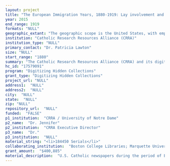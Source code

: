 ```yaml
--- 
layout: project 
title: "The European Immigration Years, 1880-1919: Lay involvement and activities of local parishes, societies, schools and organizations of the American Catholic community in attending to the needs and impact of immigrants as evidenced through the Catholic Digital Newspapers Program (CDNP)"
year: 2015
end_range: 1919
formats: "NULL"
geographic_extant: "The geographic scope is the United States, with emphasis on major cities from coast to coast including Boston, Chicago, Hartford, New Orleans, New York, Philadelphia, and San Francisco."
institution: "Catholic Research Resources Alliance (CRRA)"
institution_type: "NULL"
primary_contact: "Dr. Patricia Lawton"
size: "NULL"
start_range: "1880"
summary: "The Catholic Research Resources Alliance (CRRA) and its digitizing partners will digitize significant Catholic newspapers from the European immigration years, 1880-1919. Local papers include diocesan newspapers from Boston, Chicago, Hartford, New Orleans, New York, Philadelphia, and San Francisco; the national perspective is represented by the only known national Catholic paper of the period, Our Sunday Visitor. This one year project (Feb. 1, 2016 - Jan. 31, 2017) will create a publicly accessible Catholic newspapers archive. Scholars are keenly aware of the importance of primary Catholic sources as the Church and the laity has helped shape the American experience, influencing our systems of education, social justice, immigration, and more. The significance to scholars of American social, economic, and religious history is the ability to access and fully exploit these hidden collections which are infrequently held, provide no indexes to the content and exist in analog formats."
hc_id: "17579091"
program: "Digitizing Hidden Collections"
grant_type: "Digitizing Hidden Collections"
project_url: "NULL"
address1:  "NULL"
address2:  "NULL"
city:  "NULL"
state:  "NULL"
zip: "NULL"
repository_url:  "NULL"
funded:  "FALSE"
p1_institution:  "CRRA / University of Notre Dame"
p2_name:  "Dr. Jennifer"
p2_institution:  "CRRA Executive Director"
p3_name:  "Dr."
p3_institution:  "NULL"
material_string: "<li>184450 Serials</li>"
collaborating_institution:  "Boston College Libraries; Marquette University Libraries; University of Notre Dame Hesburgh Libraries; Archdiocese of Hartford; St. Thomas Seminary; Catholic Transcript (Publisher); Archdiocese of New Orleans; Clarion Herald (Publisher); Archdiocese of New York; University of San Francisco Libraries; Philadelphia Archdiocesan Historical Research Center (PAHRC)"
grant_amount:  "$400,885"
material_description:  "U.S. Catholic newspapers during the period of European immigration (1880-1919) are the source materials for this digitization project. Eight papers have been chosen for digitization including seven from major US cities (Boston, Hartford, New Orleans, New York, Philadelphia, and San Francisco) and one national paper, Our Sunday Visitor (OSV), the only known national Catholic paper from the period. OSV is included to give scholar's the opportunity to compare national and local perspectives on key issues including but not limited to class formation, adaption of new environments, location services, charitable work, social justice, and the growth of schools, orphanages, and hospitals. They allow us to trace (over a period of 40 years) the assimilation, or not, of immigrants into the larger society. \n\n\n\nSource material is provided by CRRA's digitization partners, comprised of largely diocesan archives and publishers from which the paper emanated and by which the papers have been archived. Source providers also include university libraries that have acquired the papers as part of their collection development. The full list of partners is here: http://www.catholicresearch.net/cms/index.php/crra-groups/catholic-newspapers-task-force/crra-digitizing-partners/\n\n\n\nProvenance of the papers is generally of two types a) the paper was founded by the laity and later, the Bishop assumed ownership as publisher or b) as in the case of the Boston Pilot, a Bishop founded the paper, transferred publication to laity, and at a later date, again, the Bishop became the publisher. Papers today are owned by the Bishops.\"‹\n\n\n\nThe papers cover news of the Catholic community - both officials and the laity, men, women, and children living in the community at the time. These papers were intended for all manner of communication between and among the Church and the people with coverage of persons, groups, and events, for communicating with other communities caring to read them."
---
```

